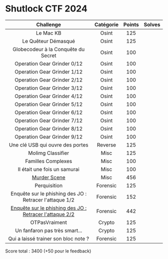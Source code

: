 # Shutlock CTF 2024

| Challenge  | Catégorie | Points | Solves |
|:-------------:|:-------------:|:-------------:|:-------------:|
| Le Mac KB | Osint | 125 |
| Le Quêteur Démasqué | Osint | 125 |
| Globecodeur à la Conquête du Secret | Osint | 100 |
| Operation Gear Grinder 0/12 | Osint | 100 |
| Operation Gear Grinder 1/12 | Osint | 100 |
| Operation Gear Grinder 2/12 | Osint | 100 |
| Operation Gear Grinder 3/12 | Osint | 100 |
| Operation Gear Grinder 4/12 | Osint | 100 |
| Operation Gear Grinder 5/12 | Osint | 100 |
| Operation Gear Grinder 6/12 | Osint | 100 |
| Operation Gear Grinder 7/12 | Osint | 100 |
| Operation Gear Grinder 8/12 | Osint | 100 |
| Operation Gear Grinder 9/12 | Osint | 100 |
| Une clé USB qui ouvre des portes | Reverse | 125 | 
| Molimg Classifier | Misc | 125 |
| Familles Complexes | Misc | 100 |
| Il était une fois un samurai | Misc | 100 |
| [Murder Scene](<Murder Scene/README.md>) | Misc | 456 |
| Perquisition | Forensic | 125 |
| Enquête sur le phishing des JO : Retracer l'attaque 1/2 | Forensic | 152 |
| [Enquête sur le phishing des JO : Retracer l'attaque 2/2](<Enquête JO 2-2/README.md>) | Forensic | 442 |
| OTPasVraiment | Crypto | 125 |
| Un fanfaron pas très smart... | Crypto | 125 |
| Qui a laissé trainer son bloc note ? | Forensic | 125 |

Score total : 3400 (+50 pour le feedback)
